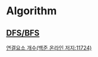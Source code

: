 # Algorithm

## [DFS/BFS](https://github.com/Dongmin-Sim/algorithms/tree/main/DFS:BFS)

[연결요소 개수(백준 온라인 저지:11724)](https://github.com/Dongmin-Sim/algorithms/blob/main/DFS:BFS/BFS_BJ_11724.ipynb)
